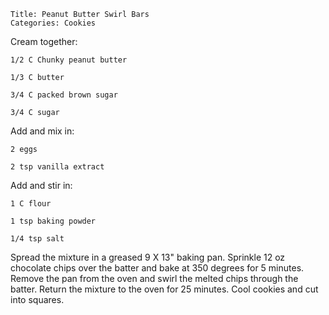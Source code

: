 ~~~ recipe-info
Title: Peanut Butter Swirl Bars
Categories: Cookies
~~~

Cream together:

~~~ recipe-ingredients
1/2 C Chunky peanut butter

1/3 C butter

3/4 C packed brown sugar

3/4 C sugar
~~~

Add and mix in:

~~~ recipe-ingredients
2 eggs

2 tsp vanilla extract
~~~

Add and stir in:

~~~ recipe-ingredients
1 C flour

1 tsp baking powder

1/4 tsp salt
~~~

Spread the mixture in a greased 9 X 13" baking pan. Sprinkle 12 oz chocolate chips over the batter
and bake at 350 degrees for 5 minutes. Remove the pan from the oven and swirl the melted chips
through the batter. Return the mixture to the oven for 25 minutes. Cool cookies and cut into
squares.
